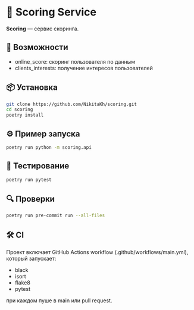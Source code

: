 # 🧾 Scoring Service

**Scoring** — сервис скоринга.

## 🚀 Возможности

- online_score: скоринг пользователя по данным
- clients_interests: получение интересов пользователей

## 📦 Установка

```bash
git clone https://github.com/NikitaKh/scoring.git
cd scoring
poetry install
```

## ⚙️ Пример запуска

```bash
poetry run python -m scoring.api
```

## 🧪 Тестирование

```bash
poetry run pytest
```

## 🔍 Проверки

```bash
poetry run pre-commit run --all-files
```

## 🛠️ CI

Проект включает GitHub Actions workflow (.github/workflows/main.yml), который запускает:

- black
- isort
- flake8
- pytest

при каждом пуше в main или pull request.
